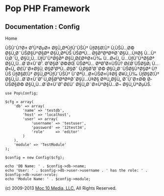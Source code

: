 Pop PHP Framework
=================

Documentation : Config
----------------------

Home

ÙŠÙˆÙ?Ø± Ø¹Ù†ØµØ± Ø§Ù„ØªÙƒÙˆÙŠÙ† ÙƒØ§Ø¦Ù† Ù‚ÙŠÙ…Ø© Ø§Ù„Ø¨ÙŠØ§Ù†Ø§Øª
Ø§Ù„ØªÙŠ ÙŠØªÙ… Ø§Ø³ØªØ®Ø¯Ø§Ù…Ù‡Ø§ Ù…Ù† Ù‚Ø¨Ù„ Ø§Ù„Ù…ÙƒÙˆÙ†Ø§Øª
Ø§Ù„Ø£Ø®Ø±Ù‰ Ù…Ø«Ù„ Ù…ÙƒÙˆÙ†Ø§Øª Ø§Ù„Ù…Ø´Ø±ÙˆØ¹. Ø¹Ø§Ø¯Ø©ØŒ ÙŠØªÙ…
ØªØ¹Ø±ÙŠÙ? Ø£Ø´ÙŠØ§Ø¡ Ù…Ø«Ù„ Ø£ÙˆØ±Ø§Ù‚ Ø§Ø¹ØªÙ…Ø§Ø¯ Ù‚Ø§Ø¹Ø¯Ø©
Ø§Ù„Ø¨ÙŠØ§Ù†Ø§Øª Ù?ÙŠ ÙƒØ§Ø¦Ù† Ø§Ù„ØªÙƒÙˆÙŠÙ† ÙˆØªÙ…Ø±ÙŠØ±Ù‡Ø§ Ø¥Ù„Ù‰
ÙƒØ§Ø¦Ù† Ø§Ù„Ù…Ø´Ø±ÙˆØ¹ Ù„Ø§Ø³ØªØ®Ø¯Ø§Ù…Ù‡Ø§ Ø®Ù„Ø§Ù„ Ø¯ÙˆØ±Ø© Ø­ÙŠØ§Ø©
Ø§Ù„Ù…Ø´Ø±ÙˆØ¹ Ø£Ùˆ Ø§Ù„Ø¨Ø±Ù†Ø§Ù…Ø¬ Ø§Ù„Ù†ØµÙŠ.

    use Pop\Config;

    $cfg = array(
        'db' => array(
            'name' => 'testdb',
            'host' => 'localhost',
            'user' => array(
                'username' => 'testuser',
                'password' => '12test34',
                'role'     => 'editor'
            )
        ),
        'module' => 'TestModule'
    );

    $config = new Config($cfg);

    echo 'DB Name: ' . $config->db->name;
    echo 'User: ' . $config->db->user->username . ' has the role: ' . $config->db->user->role;
    echo 'Module Name: ' . $config->module;

\(c) 2009-2013 [Moc 10 Media, LLC.](http://www.moc10media.com) All
Rights Reserved.
